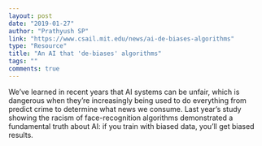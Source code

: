 ```yaml
---
layout: post
date: "2019-01-27"
author: "Prathyush SP"
link: "https://www.csail.mit.edu/news/ai-de-biases-algorithms"
type: "Resource"
title: "An AI that 'de-biases' algorithms"
tags: ""
comments: true
---
```

We’ve learned in recent years that AI systems can be unfair, which is dangerous when they’re increasingly being used to do everything from predict crime to determine what news we consume. Last year’s study showing the racism of face-recognition algorithms demonstrated a fundamental truth about AI: if you train with biased data, you’ll get biased results.